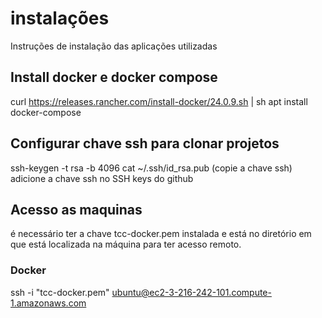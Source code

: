 # instalações
Instruções de instalação das aplicações utilizadas

## Install docker e docker compose
curl https://releases.rancher.com/install-docker/24.0.9.sh | sh
apt install docker-compose

## Configurar chave ssh para clonar projetos
ssh-keygen -t rsa -b 4096
cat ~/.ssh/id_rsa.pub (copie a chave ssh)
adicione a chave ssh no SSH keys do github

## Acesso as maquinas
é necessário ter a chave tcc-docker.pem instalada e está no diretório em que está localizada na máquina para ter acesso remoto.
### Docker
ssh -i "tcc-docker.pem" ubuntu@ec2-3-216-242-101.compute-1.amazonaws.com
